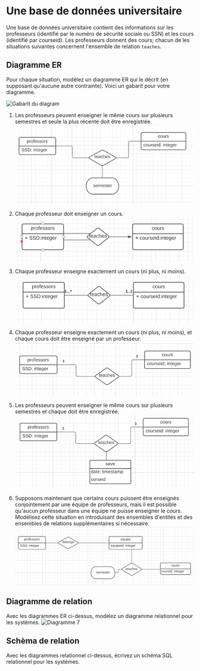 # Une base de données universitaire

Une base de données universitaire contient des informations sur les professeurs
(identifié par le numéro de sécurité sociale ou SSN) et les cours
(identifié par courseid). Les professeurs donnent des cours; chacun de
les situations suivantes concernent l'ensemble de relation `teaches`.

## Diagramme ER

Pour chaque situation, modèlez un diagramme ER qui le décrit
(en supposant qu'aucune autre contrainte).  Voici un gabarit pour
votre diagramme.

![Gabarit du diagram](assets/template_er.png)

1) Les professeurs peuvent enseigner le même cours sur plusieurs semestres et seule la plus récente doit être enregistrée.
![Diagramme 1](assets/sol/Capture1.PNG)

2) Chaque professeur doit enseigner un cours.
![Diagramme 2](assets/sol/Capture2.PNG)

3) Chaque professeur enseigne exactement un cours (ni plus, ni moins).
![Diagramme 3](assets/sol/Capture3.PNG)

4) Chaque professeur enseigne exactement un cours (ni plus, ni moins), et chaque cours doit être enseigné par un professeur.
![Diagramme 4](assets/sol/Capture4.PNG)

5) Les professeurs peuvent enseigner le même cours sur plusieurs semestres et chaque doit être enregistrée.
![Diagramme 5](assets/sol/Capture5.PNG)

6) Supposons maintenant que certains cours puissent être enseignés conjointement par une équipe de professeurs, mais il est possible qu'aucun professeur dans une équipe ne puisse enseigner le cours. Modélisez cette situation en introduisant des ensembles d'entités et des ensembles de relations supplémentaires si nécessaire.
![Diagramme 6](assets/sol/Capture6.PNG)


## Diagramme de relation

Avec les diagrammes ER ci-dessus, modèlez un diagramme relationnel pour les systèmes.
![Diagramme 7](assets/sol/Capture7.PNG)

## Schèma de relation

Avec les diagrammes relationnel ci-dessus, écrivez un schéma SQL relationnel pour les systèmes.

